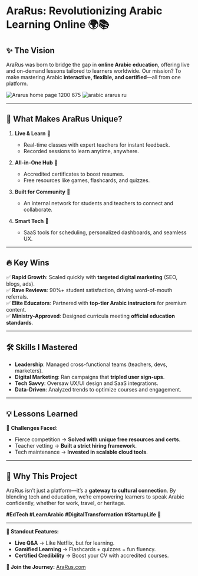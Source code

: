 # **AraRus: Revolutionizing Arabic Learning Online** 🌍📚  

## **✨ The Vision**  
AraRus was born to bridge the gap in **online Arabic education**, offering live and on-demand lessons tailored to learners worldwide. Our mission? To make mastering Arabic **interactive, flexible, and certified**—all from one platform.  

![Ararus home page 1200 675](https://github.com/user-attachments/assets/eb0a972a-8211-4839-b21c-33c9bcf97318)
![arabic ararus ru](https://github.com/user-attachments/assets/53ab1a6f-b0d8-44fe-b8fe-30ed5cd7e1f4)


---

## **🚀 What Makes AraRus Unique?**  
1. **Live & Learn** 🎥  
   - Real-time classes with expert teachers for instant feedback.  
   - Recorded sessions to learn anytime, anywhere.  

2. **All-in-One Hub** 🔗  
   - Accredited certificates to boost resumes.  
   - Free resources like games, flashcards, and quizzes.  

3. **Built for Community** 💬  
   - An internal network for students and teachers to connect and collaborate.  

4. **Smart Tech** 🤖  
   - SaaS tools for scheduling, personalized dashboards, and seamless UX.  

---

## **🔥 Key Wins**  
✅ **Rapid Growth**: Scaled quickly with **targeted digital marketing** (SEO, blogs, ads).  
✅ **Rave Reviews**: 90%+ student satisfaction, driving word-of-mouth referrals.  
✅ **Elite Educators**: Partnered with **top-tier Arabic instructors** for premium content.  
✅ **Ministry-Approved**: Designed curricula meeting **official education standards**.  

---

## **🛠️ Skills I Mastered**  
- **Leadership**: Managed cross-functional teams (teachers, devs, marketers).  
- **Digital Marketing**: Ran campaigns that **tripled user sign-ups**.  
- **Tech Savvy**: Oversaw UX/UI design and SaaS integrations.  
- **Data-Driven**: Analyzed trends to optimize courses and engagement.  

---

## **💡 Lessons Learned**  
🚧 **Challenges Faced**:  
- Fierce competition → **Solved with unique free resources and certs**.  
- Teacher vetting → **Built a strict hiring framework**.  
- Tech maintenance → **Invested in scalable cloud tools**.  

---

## **🌟 Why This Project**  
AraRus isn’t just a platform—it’s a **gateway to cultural connection**. By blending tech and education, we’re empowering learners to speak Arabic confidently, whether for work, travel, or heritage.  

**#EdTech #LearnArabic #DigitalTransformation #StartupLife** 🚀  

---  
**🎯 Standout Features:**  
- **Live Q&A** → Like Netflix, but for learning.  
- **Gamified Learning** → Flashcards + quizzes = fun fluency.  
- **Certified Credibility** → Boost your CV with accredited courses.  

**🔗 Join the Journey:** [AraRus.com](#)
